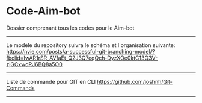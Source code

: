 # Code-Aim-bot
Dossier comprenant tous les codes pour le Aim-bot

**********************************
Le modèle du repository suivra le schéma et l'organisation suivante:
https://nvie.com/posts/a-successful-git-branching-model/?fbclid=IwAR1rSR_AVfaEt_Q2J3Q7eqQch-DyzXOe0ktC13Q3V-zjGCxwdRJ6BQ8a5O0
**********************************
Liste de commande pour GIT en CLI
https://github.com/joshnh/Git-Commands
**********************************


